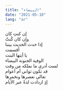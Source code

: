 ```yaml
---
title: "البيضاء"
date: "2021-05-10"
lang: "ar"
---
```


إن كنتِ كان  
وإن كان كُنتْ  
إذا حدث الحديث بيننا  
أقسمت  
يا أيتها البنت  
الوفية الحنونة البيضاء  
لست أدري ما نملكه من وقت  
قد تكون ثواني أم أعوام  
تعالي نعصرها ونخمرها  
إذٍ ازدادت لذةً عبر الأيام
